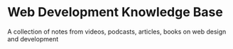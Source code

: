 # Web Development Knowledge Base

A collection of notes from videos, podcasts, articles, books on web design and development
